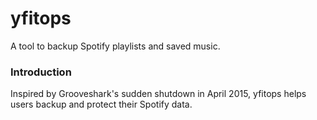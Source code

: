 # yfitops
A tool to backup Spotify playlists and saved music.

### Introduction
Inspired by Grooveshark's sudden shutdown in April 2015, yfitops helps users backup and protect their Spotify data.